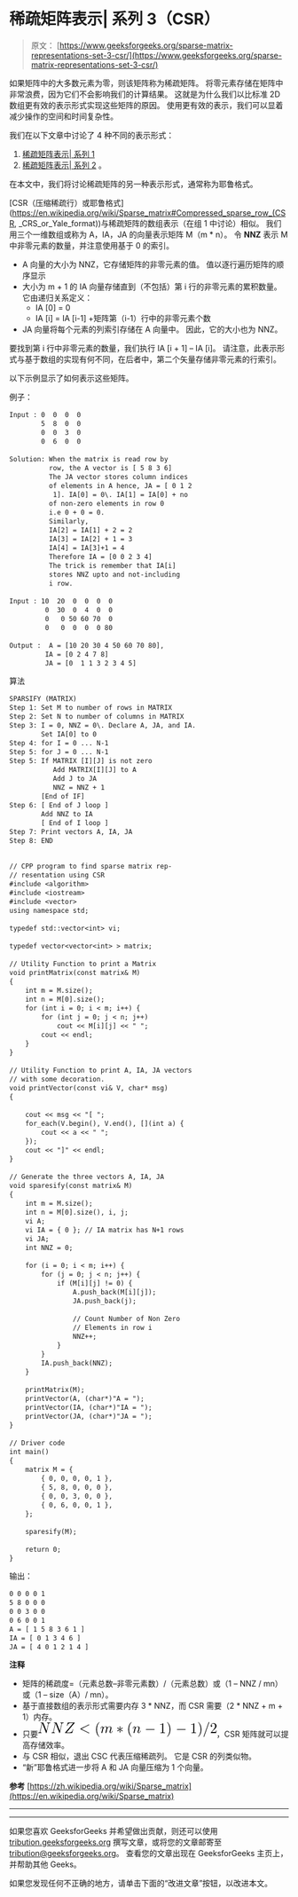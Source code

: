 # 稀疏矩阵表示| 系列 3（CSR）

> 原文： [https://www.geeksforgeeks.org/sparse-matrix-representations-set-3-csr/](https://www.geeksforgeeks.org/sparse-matrix-representations-set-3-csr/)

如果矩阵中的大多数元素为零，则该矩阵称为稀疏矩阵。 将零元素存储在矩阵中非常浪费，因为它们不会影响我们的计算结果。 这就是为什么我们以比标准 2D 数组更有效的表示形式实现这些矩阵的原因。 使用更有效的表示，我们可以显着减少操作的空间和时间复杂性。

我们在以下文章中讨论了 4 种不同的表示形式：

1.  [稀疏矩阵表示| 系列 1](https://www.geeksforgeeks.org/sparse-matrix-representation/)
2.  [稀疏矩阵表示| 系列 2](https://www.geeksforgeeks.org/sparse-matrix-representations-using-list-lists-dictionary-keys/) 。

在本文中，我们将讨论稀疏矩阵的另一种表示形式，通常称为耶鲁格式。

[CSR（压缩稀疏行）或耶鲁格式](https://en.wikipedia.org/wiki/Sparse_matrix#Compressed_sparse_row_(CSR, _CRS_or_Yale_format))与稀疏矩阵的数组表示（在组 1 中讨论）相似。 我们用三个一维数组或称为 A，IA，JA 的向量表示矩阵 M（m * n）。 令 **NNZ** 表示 M 中非零元素的数量，并注意使用基于 0 的索引。

*   A 向量的大小为 NNZ，它存储矩阵的非零元素的值。 值以逐行遍历矩阵的顺序显示
*   大小为 m + 1 的 IA 向量存储直到（不包括）第 i 行的非零元素的累积数量。 它由递归关系定义：
    *   IA [0] = 0
    *   IA [i] = IA [i-1] +矩阵第（i-1）行中的非零元素个数
*   JA 向量将每个元素的列索引存储在 A 向量中。 因此，它的大小也为 NNZ。

要找到第 i 行中非零元素的数量，我们执行 IA [i + 1] – IA [i]。 请注意，此表示形式与基于数组的实现有何不同，在后者中，第二个矢量存储非零元素的行索引。

以下示例显示了如何表示这些矩阵。

例子：

```
Input : 0  0  0  0
        5  8  0  0
        0  0  3  0
        0  6  0  0

Solution: When the matrix is read row by 
          row, the A vector is [ 5 8 3 6]
          The JA vector stores column indices
          of elements in A hence, JA = [ 0 1 2 
           1]. IA[0] = 0\. IA[1] = IA[0] + no  
          of non-zero elements in row 0 
          i.e 0 + 0 = 0.
          Similarly,
          IA[2] = IA[1] + 2 = 2
          IA[3] = IA[2] + 1 = 3  
          IA[4] = IA[3]+1 = 4
          Therefore IA = [0 0 2 3 4]
          The trick is remember that IA[i]
          stores NNZ upto and not-including 
          i row.

Input : 10  20  0  0  0  0
         0  30  0  4  0  0
         0   0 50 60 70  0
         0   0  0  0  0 80

Output :  A = [10 20 30 4 50 60 70 80],
         IA = [0 2 4 7 8]
         JA = [0  1 1 3 2 3 4 5]

```

算法

```
SPARSIFY (MATRIX)
Step 1: Set M to number of rows in MATRIX
Step 2: Set N to number of columns in MATRIX
Step 3: I = 0, NNZ = 0\. Declare A, JA, and IA. 
        Set IA[0] to 0
Step 4: for I = 0 ... N-1
Step 5: for J = 0 ... N-1
Step 5: If MATRIX [I][J] is not zero
           Add MATRIX[I][J] to A
           Add J to JA
           NNZ = NNZ + 1
        [End of IF]
Step 6: [ End of J loop ]
        Add NNZ to IA
        [ End of I loop ]
Step 7: Print vectors A, IA, JA
Step 8: END

```

```

// CPP program to find sparse matrix rep- 
// resentation using CSR 
#include <algorithm> 
#include <iostream> 
#include <vector> 
using namespace std; 

typedef std::vector<int> vi; 

typedef vector<vector<int> > matrix; 

// Utility Function to print a Matrix 
void printMatrix(const matrix& M) 
{ 
    int m = M.size(); 
    int n = M[0].size(); 
    for (int i = 0; i < m; i++) { 
        for (int j = 0; j < n; j++)  
            cout << M[i][j] << " ";         
        cout << endl; 
    } 
} 

// Utility Function to print A, IA, JA vectors 
// with some decoration. 
void printVector(const vi& V, char* msg) 
{ 

    cout << msg << "[ "; 
    for_each(V.begin(), V.end(), [](int a) { 
        cout << a << " "; 
    }); 
    cout << "]" << endl; 
} 

// Generate the three vectors A, IA, JA  
void sparesify(const matrix& M) 
{ 
    int m = M.size(); 
    int n = M[0].size(), i, j; 
    vi A; 
    vi IA = { 0 }; // IA matrix has N+1 rows 
    vi JA; 
    int NNZ = 0; 

    for (i = 0; i < m; i++) { 
        for (j = 0; j < n; j++) { 
            if (M[i][j] != 0) { 
                A.push_back(M[i][j]); 
                JA.push_back(j); 

                // Count Number of Non Zero  
                // Elements in row i 
                NNZ++; 
            } 
        } 
        IA.push_back(NNZ); 
    } 

    printMatrix(M); 
    printVector(A, (char*)"A = "); 
    printVector(IA, (char*)"IA = "); 
    printVector(JA, (char*)"JA = "); 
} 

// Driver code 
int main() 
{ 
    matrix M = { 
        { 0, 0, 0, 0, 1 }, 
        { 5, 8, 0, 0, 0 }, 
        { 0, 0, 3, 0, 0 }, 
        { 0, 6, 0, 0, 1 }, 
    }; 

    sparesify(M); 

    return 0; 
} 

```

输出：

```
0 0 0 0 1 
5 8 0 0 0 
0 0 3 0 0 
0 6 0 0 1 
A = [ 1 5 8 3 6 1 ]
IA = [ 0 1 3 4 6 ]
JA = [ 4 0 1 2 1 4 ]

```

**注释**

*   矩阵的稀疏度=（元素总数–非零元素数）/（元素总数）或（1 – NNZ / mn）或（1 – size（A）/ mn）。
*   基于直接数组的表示形式需要内存 3 * NNZ，而 CSR 需要（2 * NNZ + m + 1）内存。
*   只要![ \ \ \space NNZ < (m*(n-1) - 1)/2 ](img/f92997e000d41470d429b70eaa3fd11e.png "Rendered by QuickLaTeX.com")，CSR 矩阵就可以提高存储效率。
*   与 CSR 相似，退出 CSC 代表压缩稀疏列。 它是 CSR 的列类似物。
*   “新”耶鲁格式进一步将 A 和 JA 向量压缩为 1 个向量。

**参考**
[https://zh.wikipedia.org/wiki/Sparse_matrix](https://en.wikipedia.org/wiki/Sparse_matrix)



* * *

* * *

如果您喜欢 GeeksforGeeks 并希望做出贡献，则还可以使用 [tribution.geeksforgeeks.org](https://contribute.geeksforgeeks.org/) 撰写文章，或将您的文章邮寄至 tribution@geeksforgeeks.org。 查看您的文章出现在 GeeksforGeeks 主页上，并帮助其他 Geeks。

如果您发现任何不正确的地方，请单击下面的“改进文章”按钮，以改进本文。